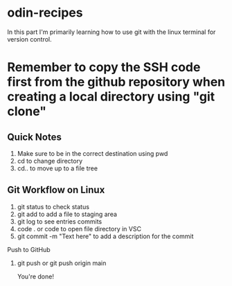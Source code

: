 # odin-recipes

In this part I'm  primarily learning how to use git with the linux terminal for version control.

# Remember to copy the SSH code first from the github repository when creating a local directory using "git clone"

<h2> Quick Notes </h2>
<ol>
    <li> Make sure to be in the correct destination using pwd </li>
    <li> cd to change directory </li>
    <li> cd.. to move up to a file tree </li>
</ol>

<h2> Git Workflow on Linux </h2>
<ol>
    <li> git status to check status </li>
    <li> git add <filename> to add a file to staging area </li>
    <li> git log to see entries commits </li>
    <li> code .  or code <filename> to open file directory in VSC </li> 
    <li> git commit -m "Text here" to add a description for the commit </li>
</ol>
Push to GitHub
<ol>
    <li> git push or git push origin main </li>

You're done!


